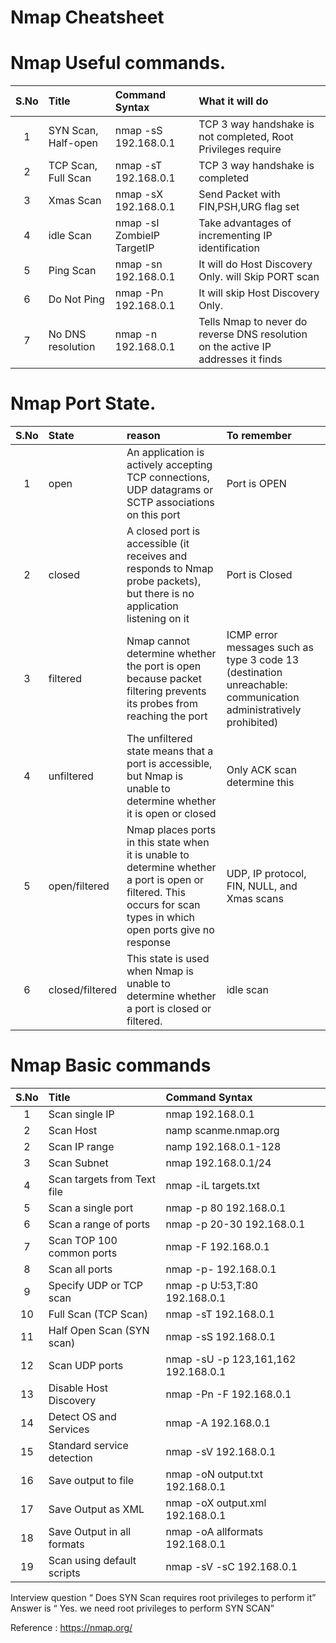 Nmap Cheatsheet
======

Nmap Useful commands.
======		
| S.No | Title            | Command Syntax   | What it will do
|:-----:|:----------------|:--------------------|:--------------------|
|1 |    SYN Scan, Half-open    | nmap -sS 192.168.0.1       | TCP 3 way handshake is not completed, Root Privileges require  |
|2 |    TCP Scan, Full Scan    | nmap -sT 192.168.0.1       | TCP 3 way handshake is completed |
|3 |    Xmas Scan              | nmap -sX 192.168.0.1       | Send Packet with FIN,PSH,URG flag set|
|4 |    idle Scan              | nmap -sI ZombieIP TargetIP | Take advantages of incrementing IP identification | 
|5 |    Ping Scan              | nmap -sn 192.168.0.1       | It will do Host Discovery Only. will Skip PORT scan |
|6 |    Do Not Ping            | nmap -Pn 192.168.0.1       | It will skip Host Discovery Only.|
|7 |    No DNS resolution      | nmap -n 192.168.0.1        | Tells Nmap to never do reverse DNS resolution on the active IP addresses it finds | 
 
Nmap Port State.
======		
| S.No | State            | reason   | To remember
|:-----:|:----------------|:------------------------------------------------------------|:--------------------|
|1 |    open            | An application is actively accepting TCP connections, UDP datagrams or SCTP associations on this port| Port is OPEN  |
|2 |    closed          | A closed port is accessible (it receives and responds to Nmap probe packets), but there is no application listening on it  | Port is Closed   |
|3 |    filtered        | Nmap cannot determine whether the port is open because packet filtering prevents its probes from reaching the port | ICMP error messages such as type 3 code 13 (destination unreachable: communication administratively prohibited)  |
|4 |    unfiltered      | The unfiltered state means that a port is accessible, but Nmap is unable to determine whether it is open or closed | Only ACK scan determine this   |
|5 |    open/filtered   | Nmap places ports in this state when it is unable to determine whether a port is open or filtered. This occurs for scan types in which open ports give no response|  UDP, IP protocol, FIN, NULL, and Xmas scans    |
|6 |    closed/filtered |  This state is used when Nmap is unable to determine whether a port is closed or filtered. |idle scan |
 
Nmap Basic commands
======		
| S.No | Title            | Command Syntax   |
|:-----:|:----------------|:--------------------|
|1 |    Scan single IP              | nmap 192.168.0.1     |
|2 |    Scan Host                   | namp scanme.nmap.org |
|2 |    Scan IP range               | namp 192.168.0.1-128 |
|3 |    Scan Subnet                 | nmap 192.168.0.1/24                |
|4 |    Scan targets from Text file |nmap -iL targets.txt|	
|5 |	Scan a single port	        |nmap -p 80 192.168.0.1	|
|6 |	Scan a range of ports	    |nmap -p 20-30 192.168.0.1|	
|7 |	Scan TOP 100 common ports	|nmap -F 192.168.0.1	|
|8 |	Scan all ports	            |nmap -p- 192.168.0.1	|
|9 |	Specify UDP or TCP scan	    |nmap -p U:53,T:80 192.168.0.1	|
|10|	Full Scan (TCP Scan)	    |nmap -sT 192.168.0.1	|
|11|	Half Open Scan (SYN scan)   |nmap -sS 192.168.0.1	|
|12|	Scan UDP ports	            |nmap -sU -p 123,161,162 192.168.0.1|	
|13|	Disable Host Discovery      |nmap -Pn -F 192.168.0.1	|
|14|	Detect OS and Services	    |nmap -A 192.168.0.1	|
|15|	Standard service detection	|nmap -sV 192.168.0.1|	
|16|	Save output to file	        |nmap -oN output.txt 192.168.0.1	|
|17|	Save Output as XML	        |nmap -oX output.xml 192.168.0.1	|
|18|	Save Output in all formats	|nmap -oA allformats 192.168.0.1	|
|19|	Scan using default scripts	|nmap -sV -sC 192.168.0.1|	



Interview question “ Does SYN Scan requires root privileges to perform it” Answer is “ Yes. we need root privileges to perform SYN SCAN”

Reference : https://nmap.org/